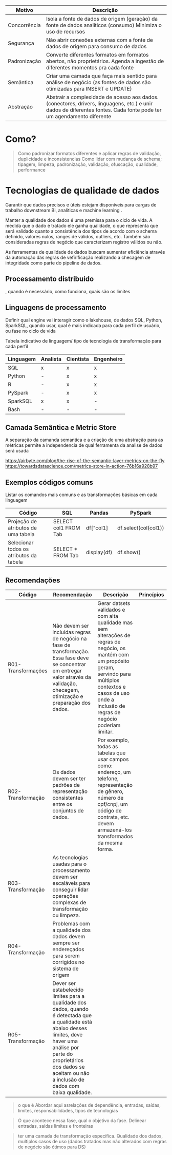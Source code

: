 

Motivo | Descrição
------ | ---------
Concorrência | Isola a fonte de dados de origem (geração) da fonte de dados analíticos (consumo) Minimiza o uso de recursos
Segurança | Não abrir conexões externas com a fonte de dados de origem para consumo de dados
Padronização | Converte diferentes formatos em formatos abertos, não proprietários. Agenda a ingestão de diferentes momentos pra cada fonte
Semântica | Criar uma camada que faça mais sentido para análise de negócio (as fontes de dados são otimizadas para INSERT e UPDATE)
Abstração | Abstrair a complexidade de acesso aos dados. (conectores, drivers, linguagens, etc.) e unir dados de diferentes fontes. Cada fonte pode ter um agendamento diferente



# Como?
> Como padronizar formatos diferentes e aplicar regras de validação, duplicidade e inconsistencias
Como lidar com mudança de schema; tipagem, limpeza, padronização, validação, ofuscação, qualidade, performance

# Tecnologias de qualidade de dados
Garantir que dados precisos e úteis estejam disponíveis para cargas de trabalho downstream BI, analíticas e machine learning .

Manter a qualidade dos dados é uma premissa para o ciclo de vida. A medida que o dado é tratado ele ganha qualidade, o que representa que será validado quanto a consistência dos tipos de acordo com o schema definido, valores nulos, ranges de válidos, outliers, etc. Também são consideradas regras de negócio que caracterizam registro válidos ou não.

As ferramentas de qualidade de dados buscam aumentar eficiência através da automação das regras de vefirificação realizando a checagem de integridade como parte do pipeline de dados.

## Processamento distribuído
, quando é necessário, como funciona, quais são os limites


## Linguagens de processamento
Definir qual engine vai interagir como o lakehouse, 
de dados SQL, Python, SparkSQL, quando usar, qual é mais indicada para cada perfil de usuário, ou fase no ciclo de vida

Tabela indicativo de linguagem/ tipo de tecnologia de transformação para cada perfil

Linguagem | Analista | Cientista | Engenheiro
-------| -------- | --------- | -----------
SQL | x | x | x
Python | - | x | x
R | - | x | x
PySpark | - | x | x
SparkSQL | x | x | -
Bash | - | - | -


## Camada Semântica e Metric Store
A separação da camanda semantica e a criação de uma abstração para as métricas permite a independencia de qual ferramenta da analise de dados será usada 

https://airbyte.com/blog/the-rise-of-the-semantic-layer-metrics-on-the-fly
https://towardsdatascience.com/metrics-store-in-action-76b16a928b97

## Exemplos códigos comuns
Listar os comandos mais comuns e as transformações básicas em cada linguagem

Código | SQL | Pandas | PySpark 
------- | --- | ------ | -------
Projeção de atributos de uma tabela | SELECT col1 FROM Tab | df["col1] | df.select(col(col1))
Selecionar todos os atributos da tabela | SELECT * FROM Tab | display(df) | df.show()


## Recomendações
Código | Recomendação | Descrição | Princípios
------ | ------------ | --------- | ----------
R01-Transformações | Não devem ser incluídas regras de negócio na fase de transformação. Essa fase deve se concentrar em entregar valor através da validação, checagem, otimização e preparação dos dados. | Gerar datsets validados e com alta qualidade mas sem alterações de regras de negócio, os mantém com um propósito geram, servindo para múltiplos contextos e casos de uso onde a inclusão de regras de negócio poderiam limitar.
R02-Transformação | Os dados devem ser ter padrões de representação consistentes entre os conjuntos de dados. | Por exemplo, todas as tabelas que usar campos como: endereço, um telefone, representação de gênero, número de cpf/cnpj, um código de contrata, etc. devem armazená-los transformados da mesma forma.
R03-Transformação | As tecnologias usadas para o processamento devem ser escaláveis para conseguir lidar operações complexas de transformação ou limpeza.
R04-Transformação | Problemas com a qualidade dos dados devem sempre ser endereçados para serem corrigidos no sistema de origem
R05-Transformação | Dever ser estabelecido limites para a qualidade dos dados, quando é detectada que a qualidade está abaixo desses limites, deve haver uma análise por parte do proprietários dos dados se aceitam ou não a inclusão de dados com baixa qualidade.




> o que é
> Abordar aqui asrelações de dependência, entradas, saídas, limites, responsabilidades, tipos de tecnologias

> O que acontece nessa fase, qual o objetivo da fase. Delinear entradas, saídas limites e fronteiras

> ter uma camada de transformação específica. Qualidade dos dados, multiplos casos de uso (dados tratados mas não alterados com regras de negócio são ótimos para DS)